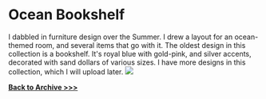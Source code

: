 # Ocean Bookshelf

I dabbled in furniture design over the Summer. I drew a layout for an ocean-themed room, and several items that go with it. The oldest design in this collection is a bookshelf. It's royal blue with gold-pink, and silver accents, decorated with sand dollars of various sizes. I have more designs in this collection, which I will upload later.
<img src="https://raw.githubusercontent.com/arrowarchive/The-Arrowarchive/master/docs/images/oceanbookshelf.png"
     onContextMenu="return false;">

**[Back to Archive >>>](https://arrowarchive.github.io/The-Arrowarchive/gallery)**
